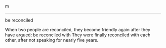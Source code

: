 m
**************************************************
 be reconciled
 
When two people are reconciled, they become friendly again after they have argued:
be reconciled with They were finally reconciled with each other, after not speaking for nearly five years.
